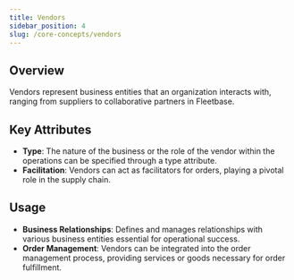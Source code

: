```yaml
---
title: Vendors
sidebar_position: 4
slug: /core-concepts/vendors
---
```


## Overview
Vendors represent business entities that an organization interacts with, ranging from suppliers to collaborative partners in Fleetbase.

## Key Attributes

- **Type**: The nature of the business or the role of the vendor within the operations can be specified through a type attribute.
- **Facilitation**: Vendors can act as facilitators for orders, playing a pivotal role in the supply chain.

## Usage

- **Business Relationships**: Defines and manages relationships with various business entities essential for operational success.
- **Order Management**: Vendors can be integrated into the order management process, providing services or goods necessary for order fulfillment.